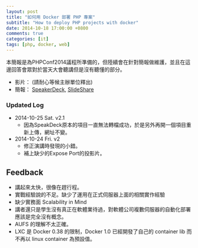 ```yaml
---
layout: post
title: "如何用 Docker 部署 PHP 專案"
subtitle: "How to deploy PHP projects with docker"
date: 2014-10-18 17:00:00 +0800
comments: true
categories: [it]
tags: [php, docker, web]
---
```


本簡報是為PHPConf2014議程所準備的，但陸續會在針對簡報做維護，並且在這邊回答會眾對於當天大會聽講但是沒有聽懂的部分。

- 影片： (請耐心等候主辦單位釋出)
- 簡報： [SpeakerDeck](https://speakerdeck.com/fntsrlike/how-to-deploy-php-projects-with-docker), [SlideShare](http://www.slideshare.net/ruoshiling/how-to-deploy-php-projects-with-docker)

<div style="width:400px;">
<script async class="speakerdeck-embed" data-id="4be222a03e440132e5ed2a2ba31f9bce" data-ratio="1.33333333333333" src="//speakerdeck.com/assets/embed.js"></script>
</div>
<!-- more -->

### Updated Log
<span/>

- 2014-10-25 Sat. v2.1
    - 因為SpeakDeck原本的項目一直無法轉檔成功，於是另外再開一個項目重新上傳，網址不變。
- 2014-10-24 Fri. v2
    - 修正演講時發現的小錯。
    - 補上缺少的Expose Port的投影片。

## Feedback
<span/>

- 講起來太快，很像在趕行程。
- 實戰經驗說的不足。缺少了運用在正式伺服器上面的相關實作經驗
- 缺少實務面 Scalability in Mind
- 講者還只是學生沒有真正在軟體業待過，對軟體公司複數伺服器的自動化部署應該是完全沒有概念。
- AUFS 的理解不太正確。
- LXC 是 Docker 0.38 的限制，Docker 1.0 已經開發了自己的 container lib 而不再以 linux container 為預設值。
